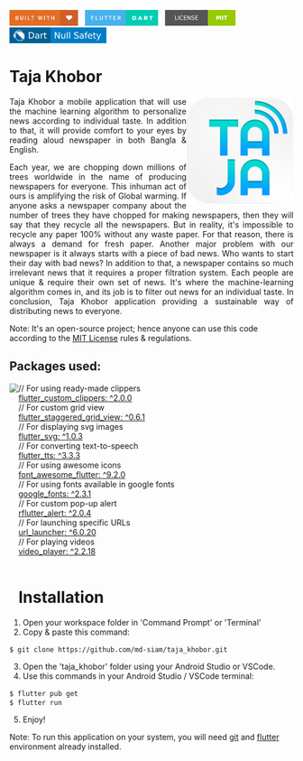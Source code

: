 <img src="screenshots/badges/built-with-love.svg" height="28px"/>&nbsp;&nbsp;
<img src="screenshots/badges/flutter-dart.svg" height="28px" />&nbsp;&nbsp;
<a href="https://choosealicense.com/licenses/mit/" target="_blank"><img src="screenshots/badges/license-MIT.svg" height="28px" /></a>&nbsp;&nbsp;
<img src="screenshots/badges/dart-null_safety-blue.svg" height="28px"/>

# Taja Khobor

<img align="right" src="screenshots/stores_logos/playstore.png" height="190"></img>

<p align="justify" >
Taja Khobor a mobile application that will use the machine learning algorithm to personalize news according to individual taste. In addition to that, it will provide comfort to your eyes by reading aloud newspaper in both Bangla & English.
</p>
<p align="justify">
Each year, we are chopping down millions of trees worldwide in the name of producing newspapers for everyone. This inhuman act of ours is amplifying the risk of Global warming. If anyone asks a newspaper company about the number of trees they have chopped for making newspapers, then they will say that they recycle all the newspapers. But in reality, it's impossible to recycle any paper 100% without any waste paper. For that reason, there is always a demand for fresh paper.
Another major problem with our newspaper is it always starts with a piece of bad news. Who wants to start their day with bad news? In addition to that, a newspaper contains so much irrelevant news that it requires a proper filtration system. Each people are unique & require their own set of news. It's where the machine-learning algorithm comes in, and its job is to filter out news for an individual taste. 
In conclusion, Taja Khobor application providing a sustainable way of distributing news to everyone. 
</p>

Note: It's an open-source project; hence anyone can use this code according to the [MIT License](https://choosealicense.com/licenses/mit/) rules & regulations.

## Packages used:

<img align="left" src="screenshots/demo.gif" height="450"></img>

// For using ready-made clippers<br>
[flutter_custom_clippers: ^2.0.0](https://pub.dev/packages/flutter_custom_clippers)<br>
// For custom grid view<br>
[flutter_staggered_grid_view: ^0.6.1](https://pub.dev/packages/flutter_staggered_grid_view)<br>
// For displaying svg images<br>
[flutter_svg: ^1.0.3](https://pub.dev/packages/flutter_svg)<br>
// For converting text-to-speech<br>
[flutter_tts: ^3.3.3](https://pub.dev/packages/flutter_tts)<br>
// For using awesome icons<br>
[font_awesome_flutter: ^9.2.0](https://pub.dev/packages/font_awesome_flutter)<br>
// For using fonts available in google fonts<br>
[google_fonts: ^2.3.1](https://pub.dev/packages/google_fonts)<br>
// For custom pop-up alert<br>
[rflutter_alert: ^2.0.4](https://pub.dev/packages/rflutter_alert)<br>
// For launching specific URLs<br>
[url_launcher: ^6.0.20](https://pub.dev/packages/url_launcher)<br>
// For playing videos<br>
[video_player: ^2.2.18](https://pub.dev/packages/video_player)<br><br>

# Installation

1. Open your workspace folder in 'Command Prompt' or 'Terminal'
2. Copy & paste this command:

```
$ git clone https://github.com/md-siam/taja_khobor.git
```

3. Open the 'taja_khobor' folder using your Android Studio or VSCode.
4. Use this commands in your Android Studio / VSCode terminal:

```
$ flutter pub get
$ flutter run
```

5. Enjoy!

Note: To run this application on your system, you will need [git](https://git-scm.com/) and [flutter](https://docs.flutter.dev/get-started/install) environment already installed.
